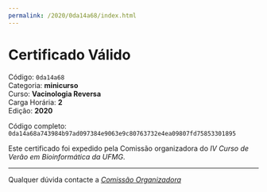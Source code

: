 ```yaml
---
permalink: /2020/0da14a68/index.html
---
```


# Certificado Válido

Código: `0da14a68`<br>
Categoria: **minicurso**<br>
Curso: **Vacinologia Reversa**<br>
Carga Horária: **2**<br>
Edição: **2020**<br>


Código completo: `0da14a68a743984b97ad097384e9063e9c80763732e4ea09807fd75853301895`


Este certificado foi expedido pela Comissão organizadora do *IV Curso de Verão em Bioinformática da UFMG*.

----

Qualquer dúvida contacte a [_Comissão Organizadora_](<mailto:cursobioinfoufmg@gmail.com$subject=[Certificados]>)

